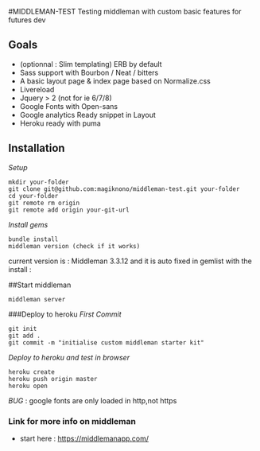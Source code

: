 #MIDDLEMAN-TEST
Testing middleman with custom basic features for futures dev

## Goals

 - (optionnal : Slim templating) ERB by default
 - Sass support with Bourbon / Neat / bitters
 - A basic layout page & index page based on Normalize.css
 - Livereload
 - Jquery > 2 (not for ie 6/7/8)
 - Google Fonts with Open-sans
 - Google analytics Ready snippet in Layout
 - Heroku ready with puma

## Installation
*Setup*
```
mkdir your-folder
git clone git@github.com:magiknono/middleman-test.git your-folder
cd your-folder
git remote rm origin
git remote add origin your-git-url
```
*Install gems*
```
bundle install
middleman version (check if it works)
```
current version is : Middleman 3.3.12 and it is auto fixed in gemlist with the install :

##Start middleman
```
middleman server
```
###Deploy to heroku
*First Commit*
```
git init
git add .
git commit -m "initialise custom middleman starter kit"
```
*Deploy to heroku and test in browser*
```
heroku create
heroku push origin master
heroku open
```

*BUG* : google fonts are only loaded in http,not https 

### Link for more info on middleman

 - start here : https://middlemanapp.com/


